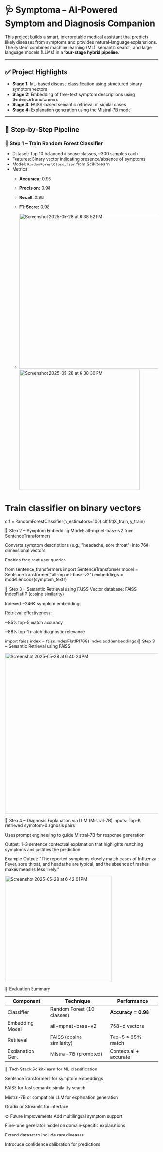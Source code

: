 # 🩺 Symptoma – AI-Powered Symptom and Diagnosis Companion

This project builds a smart, interpretable medical assistant that predicts likely diseases from symptoms and provides natural-language explanations. The system combines machine learning (ML), semantic search, and large language models (LLMs) in a **four-stage hybrid pipeline**.

---

## ✅ Project Highlights

- **Stage 1:** ML-based disease classification using structured binary symptom vectors
- **Stage 2:** Embedding of free-text symptom descriptions using SentenceTransformers
- **Stage 3:** FAISS-based semantic retrieval of similar cases
- **Stage 4:** Explanation generation using the Mistral-7B model

---

## 🔧 Step-by-Step Pipeline

### 🔹 Step 1 – Train Random Forest Classifier
- Dataset: Top 10 balanced disease classes, ~300 samples each
- Features: Binary vector indicating presence/absence of symptoms
- Model: `RandomForestClassifier` from Scikit-learn
- Metrics:
  - **Accuracy:** 0.98
  - **Precision:** 0.98
  - **Recall:** 0.98
  - **F1-Score:** 0.98
  
  - <img width="512" alt="Screenshot 2025-05-28 at 6 38 52 PM" src="https://github.com/user-attachments/assets/5931b89b-5d0a-4cf9-975d-e9e80de5842c" />
    <img width="396" alt="Screenshot 2025-05-28 at 6 38 30 PM" src="https://github.com/user-attachments/assets/86f02967-25fd-4710-8223-3cd9c7eaf544" />

# Train classifier on binary vectors
clf = RandomForestClassifier(n_estimators=100)
clf.fit(X_train, y_train)

🔹 Step 2 – Symptom Embedding
Model: all-mpnet-base-v2 from SentenceTransformers

Converts symptom descriptions (e.g., "headache, sore throat") into 768-dimensional vectors

Enables free-text user queries


from sentence_transformers import SentenceTransformer
model = SentenceTransformer("all-mpnet-base-v2")
embeddings = model.encode(symptom_texts)


🔹 Step 3 – Semantic Retrieval using FAISS
Vector database: FAISS IndexFlatIP (cosine similarity)

Indexed ~246K symptom embeddings

Retrieval effectiveness:

~85% top-5 match accuracy

~88% top-1 match diagnostic relevance

import faiss
index = faiss.IndexFlatIP(768)
index.add(embeddings)🔹 Step 3 – Semantic Retrieval using FAISS

<img width="529" alt="Screenshot 2025-05-28 at 6 40 24 PM" src="https://github.com/user-attachments/assets/893b8aa2-8341-4357-880c-fdfb60bb54e0" />

🔹 Step 4 – Diagnosis Explanation via LLM (Mistral-7B)
Inputs: Top-K retrieved symptom-diagnosis pairs

Uses prompt engineering to guide Mistral-7B for response generation

Output: 1–3 sentence contextual explanation that highlights matching symptoms and justifies the prediction

Example Output:
"The reported symptoms closely match cases of Influenza. Fever, sore throat, and headache are typical, and the absence of rashes makes measles less likely."

<img width="350" alt="Screenshot 2025-05-28 at 6 42 01 PM" src="https://github.com/user-attachments/assets/38eb3737-d4c7-47e4-84a5-b713cc5cf58f" />

🧪 Evaluation Summary

| Component        | Technique                  | Performance           |
| ---------------- | -------------------------- | --------------------- |
| Classifier       | Random Forest (10 classes) | **Accuracy = 0.98**   |
| Embedding Model  | all-mpnet-base-v2          | 768-d vectors         |
| Retrieval        | FAISS (cosine similarity)  | Top-5 ≈ 85% match     |
| Explanation Gen. | Mistral-7B (prompted)      | Contextual + accurate |

🧠 Tech Stack
Scikit-learn for ML classification

SentenceTransformers for symptom embeddings

FAISS for fast semantic similarity search

Mistral-7B or compatible LLM for explanation generation

Gradio or Streamlit for interface

⚙️ Future Improvements
Add multilingual symptom support

Fine-tune generator model on domain-specific explanations

Extend dataset to include rare diseases

Introduce confidence calibration for predictions

